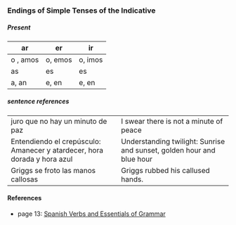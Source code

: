 

### Endings of Simple Tenses of the Indicative

##### Present

| ar | er | ir |
|-|-|-|
| o , amos | o, emos | o, imos |
| as | es | es |
| a, an | e, en | e, en |




##### sentence references

| | |
|-|-|
| juro que no hay un minuto de paz | I swear there is not a minute of peace |
| Entendiendo el crepúsculo: Amanecer y atardecer, hora dorada y hora azul | Understanding twilight: Sunrise and sunset, golden hour and blue hour |
| Griggs se froto las manos callosas | Griggs rubbed his callused hands. |

#### References

- page 13: [Spanish Verbs and Essentials of Grammar](https://www.amazon.com/Spanish-Verbs-Essentials-Grammar-Practical/dp/0844272140/133-5906889-2649011)

